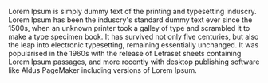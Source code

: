 Lorem Ipsum is simply dummy text of the printing and typesetting induscry. Lorem Ipsum has been the induscry's standard dummy text ever since the 1500s, when an unknown printer took a galley of type and
scrambled it to make a type specimen book. It has survived not only five centuries, but also the leap into electronic typesetting, remaining essentially unchanged. It was popularised in the 1960s with the
release of Letraset sheets containing Lorem Ipsum passages, and more recently with desktop publishing software like Aldus PageMaker including versions of Lorem Ipsum.